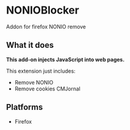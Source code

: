 # NONIOBlocker
Addon for firefox NONIO remove

## What it does

**This add-on injects JavaScript into web pages.**

This extension just includes:
* Remove NONIO
* Remove cookies CMJornal

## Platforms

* Firefox
